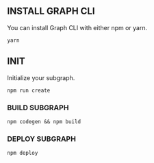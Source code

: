 ## INSTALL GRAPH CLI

You can install Graph CLI with either npm or yarn.
```
yarn
```

## INIT

Initialize your subgraph.
```
npm run create
```
### BUILD SUBGRAPH
```
npm codegen && npm build
```
### DEPLOY SUBGRAPH
```
npm deploy
```